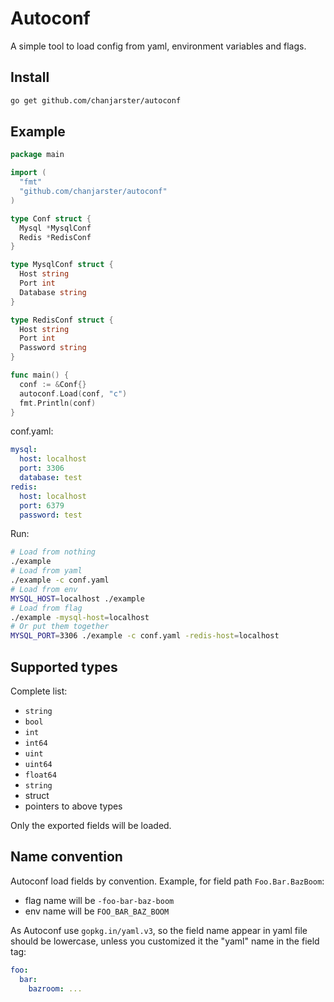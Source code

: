 # Autoconf

A simple tool to load config from yaml, environment variables and flags. 

## Install

```bash
go get github.com/chanjarster/autoconf
```

## Example

```go
package main

import (
  "fmt"
  "github.com/chanjarster/autoconf"
)

type Conf struct {
  Mysql *MysqlConf
  Redis *RedisConf
}

type MysqlConf struct {
  Host string
  Port int
  Database string
}

type RedisConf struct {
  Host string
  Port int
  Password string
}

func main() {
  conf := &Conf{}
  autoconf.Load(conf, "c")
  fmt.Println(conf)
}
```

conf.yaml:

```yaml
mysql:
  host: localhost
  port: 3306
  database: test
redis:
  host: localhost
  port: 6379
  password: test
```

Run:

```bash
# Load from nothing
./example
# Load from yaml
./example -c conf.yaml
# Load from env
MYSQL_HOST=localhost ./example
# Load from flag
./example -mysql-host=localhost
# Or put them together
MYSQL_PORT=3306 ./example -c conf.yaml -redis-host=localhost
```

## Supported types

Complete list:

* `string`
* `bool`
* `int`
* `int64`
* `uint`
* `uint64`
* `float64`
* `string`
* struct
* pointers to above types

Only the exported fields will be loaded.

## Name convention

 Autoconf load fields by convention. Example, for field path `Foo.Bar.BazBoom`:

* flag name will be `-foo-bar-baz-boom`
* env name will be `FOO_BAR_BAZ_BOOM`

As Autoconf use `gopkg.in/yaml.v3`, so the field name appear in yaml file should be lowercase, unless you customized it the "yaml" name in the field tag:

```yaml
foo:
  bar:
    bazroom: ...
```

